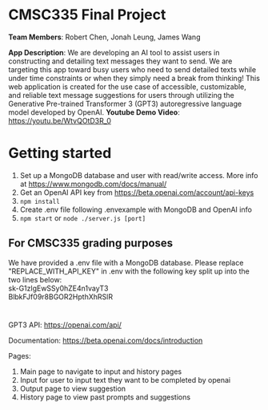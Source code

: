 ﻿# CMSC335 Final Project

**Team Members**: Robert Chen, Jonah Leung, James Wang

**App Description**: We are developing an AI tool to assist users in constructing and detailing text messages they want to send. We are targeting this app toward busy users who need to send detailed texts while under time constraints or when they simply need a break from thinking!
This web application is created for the use case of accessible, customizable, and reliable text message suggestions for users through utilizing the Generative Pre-trained Transformer 3 (GPT3) autoregressive language model developed by OpenAI. 
**Youtube Demo Video**: https://youtu.be/WtvQOtD3R_0

# Getting started

1. Set up a MongoDB database and user with read/write access. More info at https://www.mongodb.com/docs/manual/
2. Get an OpenAI API key from https://beta.openai.com/account/api-keys
3. `npm install`
4. Create .env file following .envexample with MongoDB and OpenAI info
5. `npm start` or `node ./server.js [port]`

## For CMSC335 grading purposes
We have provided a .env file with a MongoDB database.
Please replace "REPLACE_WITH_API_KEY" in .env with the following key split up into the two lines below:  
sk-G1zlgEwSSy0hZE4n1vayT3  
BlbkFJf09r8BGOR2HpthXhRSlR


#

GPT3 API:
https://openai.com/api/

Documentation:
https://beta.openai.com/docs/introduction

Pages: 
1) Main page to navigate to input and history pages
2) Input for user to input text they want to be completed by openai
3) Output page to view suggestion
4) History page to view past prompts and suggestions

